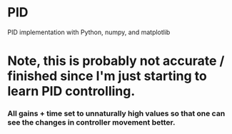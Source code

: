 # PID
PID implementation with Python, numpy, and matplotlib

# Note, this is probably not accurate / finished since I'm just starting to learn PID controlling.

### All gains + time set to unnaturally high values so that one can see the changes in controller movement better.
